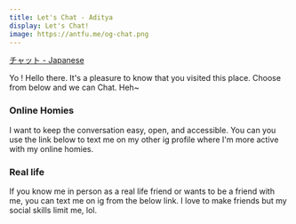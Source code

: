```yaml
---
title: Let's Chat - Aditya
display: Let's Chat!
image: https://antfu.me/og-chat.png
---
```


[チャット - Japanese](/chat-zh)

Yo ! Hello there. It's a pleasure to know that you visited this place. Choose from below and we can Chat. Heh~

### Online Homies

I want to keep the conversation easy, open, and accessible. You can you use the link below to text me on my other ig profile where I'm more active with my online homies.

<CalCom href="https://ig.me/m/notstoicc" title="@notstoicc" />

### Real life

If you know me in person as a real life friend or wants to be a friend with me, you can text me on ig from the below link. I love to make friends but my social skills limit me, lol.

<CalCom href="https://ig.me/m/adityaheh" title="@adityaheh" />
